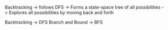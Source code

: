 Backtracking 
  -> follows DFS
  -> Forms a state-space tree of all possibilities
  -> Explores all possibilities by moving back and forth
  
Backtracking -> DFS
Branch and Bound -> BFS
